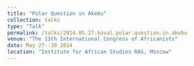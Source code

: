 ```yaml
---
title: "Polar Question in Akebu"
collection: talks
type: "Talk"
permalink: /talks/2014.05.27.koval.polar.question.in.akebu
venue: "The 13th International Congress of Africanists"
date: May 27--30 2014
location: "Institute for African Studies RAS, Moscow"
---
```

